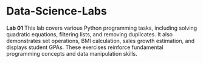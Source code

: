 # Data-Science-Labs
**Lab 01**
This lab covers various Python programming tasks, including solving quadratic equations, filtering lists, and removing duplicates. It also demonstrates set operations, BMI calculation, sales growth estimation, and displays student GPAs. These exercises reinforce fundamental programming concepts and data manipulation skills.
